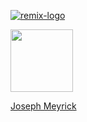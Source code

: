 [![remix-logo](https://i0.wp.com/css-tricks.com/wp-content/uploads/2021/11/remix-logo-1.png?fit=1200%2C600&ssl=1imgurl=https://pbs.twimg.com/media/Fv3NlThaUAI_-VU?format%3Djpg%26name%3D4096x4096&tbnid=npnpGUqG9zvLPM&vet=1&imgrefurl=https://twitter.com/remix_run/status/1656751529578098705&docid=3NtClBFRmyEVPM&w=2731&h=4096&hl=en-GB&source=sh/x/im/m1/3q=Remix+logo&tbm=isch&ved=2ahUKEwi464-Qwo-DAxVVpicCHVvgD7wQ2-cCegQIABAD&oq=Remix+logo&gs_lcp=ChJtb2JpbGUtZ3dzLXdpei1pbWcQAzIFCAAQgAQyBQgAEIAEMgUIABCABDIFCAAQgAQyBQgAEIAEOgoIABCABBCKBRBDOgcIABCABBANOgQIABADOg0IABCABBCKBRBDELEDOggIABCABBCxA1CfCliVMWCeNmgAcAB4AIABkQGIAZ8JkgEDOC40mAEAoAEBsAEAwAEB&sclient=mobile-gws-wiz-img&ei=-kN7ZbiGGtXMnsEP28C_4As&bih=668&biw=390&client=safari&hl=en-gb#imgrc=Mqo5LLUDW6XkIM)](https://i0.wp.com/css-tricks.com/wp-content/uploads/2021/11/remix-logo-1.png?fit=1200%2C600&ssl=1imgurl=https://pbs.twimg.com/media/Fv3NlThaUAI_-VU?format%3Djpg%26name%3D4096x4096&tbnid=npnpGUqG9zvLPM&vet=1&imgrefurl=https://twitter.com/remix_run/status/1656751529578098705&docid=3NtClBFRmyEVPM&w=2731&h=4096&hl=en-GB&source=sh/x/im/m1/3q=Remix+logo&tbm=isch&ved=2ahUKEwi464-Qwo-DAxVVpicCHVvgD7wQ2-cCegQIABAD&oq=Remix+logo&gs_lcp=ChJtb2JpbGUtZ3dzLXdpei1pbWcQAzIFCAAQgAQyBQgAEIAEMgUIABCABDIFCAAQgAQyBQgAEIAEOgoIABCABBCKBRBDOgcIABCABBANOgQIABADOg0IABCABBCKBRBDELEDOggIABCABBCxA1CfCliVMWCeNmgAcAB4AIABkQGIAZ8JkgEDOC40mAEAoAEBsAEAwAEB&sclient=mobile-gws-wiz-img&ei=-kN7ZbiGGtXMnsEP28C_4As&bih=668&biw=390&client=safari&hl=en-gb#imgrc=Mqo5LLUDW6XkIM)

<img src="https://icons.iconarchive.com/icons/icons8/windows-8/512/Social-Networks-Linkedin-icon.png" width='100px' margin='20px'/>

[Joseph Meyrick](https://www.linkedin.com/in/josephmeyrick)

<!---
Skoob1905/Skoob1905 is a ✨ special ✨ repository because its `README.md` (this file) appears on your GitHub profile.
You can click the Preview link to take a look at your changes.
--->
